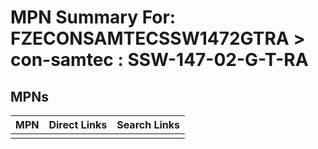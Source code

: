 



# MPN Summary For: FZECONSAMTECSSW1472GTRA > con-samtec : SSW-147-02-G-T-RA

## MPNs
  

|MPN|Direct Links|Search Links|
| :--- | :--- | :--- |
||||
